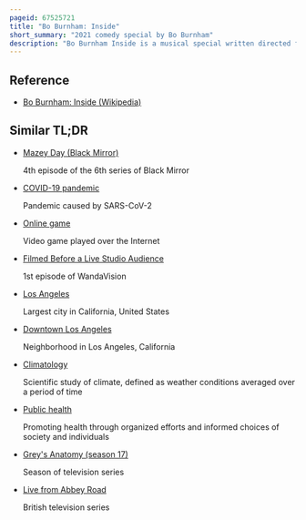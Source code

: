 ```yaml
---
pageid: 67525721
title: "Bo Burnham: Inside"
short_summary: "2021 comedy special by Bo Burnham"
description: "Bo Burnham Inside is a musical special written directed filmed edited and performed by american comedian Bo Burnham. Created in the Guest House of Burnham's Los Angeles Home during the Covid-19 Pandemic without a Crew or Audience, it was released on Netflix on May 30, 2021. Featuring a Variety of Songs and Sketches about his day-to-day Life Indoors, it depicts Burnham's deteriorating mental Health, explores Themes of Performativity and his Relationship to the Internet and the Audience it helped him reach, and addresses Topics such as Climate Change and social Movements. Other Segments discuss online Activities such as facetiming one's Mother, posting on Instagram, Sexting, and livestreaming Video Games."
---
```


## Reference

- [Bo Burnham: Inside (Wikipedia)](https://en.wikipedia.org/?curid=67525721)

## Similar TL;DR

- [Mazey Day (Black Mirror)](/tldr/en/mazey-day-black-mirror)

  4th episode of the 6th series of Black Mirror

- [COVID-19 pandemic](/tldr/en/covid-19-pandemic)

  Pandemic caused by SARS-CoV-2

- [Online game](/tldr/en/online-game)

  Video game played over the Internet

- [Filmed Before a Live Studio Audience](/tldr/en/filmed-before-a-live-studio-audience)

  1st episode of WandaVision

- [Los Angeles](/tldr/en/los-angeles)

  Largest city in California, United States

- [Downtown Los Angeles](/tldr/en/downtown-los-angeles)

  Neighborhood in Los Angeles, California

- [Climatology](/tldr/en/climatology)

  Scientific study of climate, defined as weather conditions averaged over a period of time

- [Public health](/tldr/en/public-health)

  Promoting health through organized efforts and informed choices of society and individuals

- [Grey's Anatomy (season 17)](/tldr/en/greys-anatomy-season-17)

  Season of television series

- [Live from Abbey Road](/tldr/en/live-from-abbey-road)

  British television series
